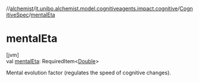 //[alchemist](../../../index.md)/[it.unibo.alchemist.model.cognitiveagents.impact.cognitive](../index.md)/[CognitiveSpec](index.md)/[mentalEta](mental-eta.md)

# mentalEta

[jvm]\
val [mentalEta](mental-eta.md): RequiredItem<[Double](https://kotlinlang.org/api/latest/jvm/stdlib/kotlin/-double/index.html)>

Mental evolution factor (regulates the speed of cognitive changes).
